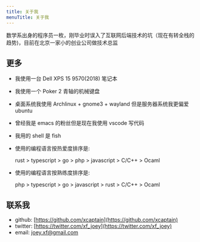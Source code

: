```yaml
---
title: 关于我
menuTitle: 关于我
---
```


数学系出身的程序员一枚，刚毕业时误入了互联网后端技术的坑（现在有转全栈的趋势)，目前在北京一家小的创业公司做技术总监

## 更多

- 我使用一台 Dell XPS 15 9570(2018) 笔记本
- 我使用一个 Poker 2 青轴的机械键盘
- 桌面系统我使用 Archlinux + gnome3 + wayland 但是服务器系统我更偏爱 ubuntu
- 曾经我是 emacs 的粉丝但是现在我使用 vscode 写代码
- 我用的 shell 是 fish
- 使用的编程语言按热爱度排序是:
  
    rust > typescript > go > php > javascript > C/C++ > Ocaml

- 使用的编程语言按熟练度排序是:

    php > typescript > go > javascript > rust > C/C++ > Ocaml

## 联系我

- github: [https://github.com/xcaptain](https://github.com/xcaptain)
- twitter: [https://twitter.com/xf_joey](https://twitter.com/xf_joey)
- email: [joey.xf@gmail.com](mailto://joey.xf@gmail.com)